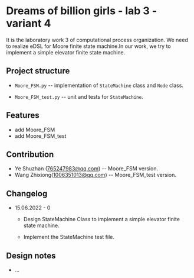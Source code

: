 # Dreams of billion girls - lab 3 - variant 4

It is the laboratory work 3 of computational process organization.
We need to realize eDSL for Moore finite state machine.In our work,
we try to implement a simple elevator finite state machine.

## Project structure

- `Moore_FSM.py` -- implementation of `StateMachine` class and `Node` class.

- `Moore_FSM_test.py` -- unit and tests for `StateMachine`.

## Features

- add Moore_FSM
- add Moore_FSM_test

## Contribution

- Ye Shuzhan (765247983@qq.com) -- Moore_FSM version.
- Wang Zhixiong(1006351013@qq.com)  -- Moore_FSM_test version.

## Changelog

- 15.06.2022 - 0

  - Design StateMachine Class to  implement a simple elevator finite state machine.

  - Implement the StateMachine test file.

## Design notes

- ...
